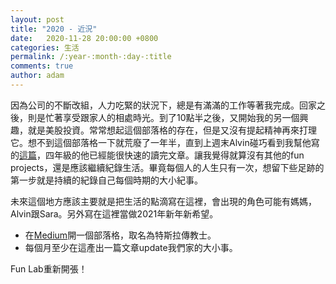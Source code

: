 ```yaml
---
layout: post
title: "2020 - 近況"
date:   2020-11-28 20:00:00 +0800
categories: 生活
permalink: /:year-:month-:day-:title
comments: true
author: adam
---
```

因為公司的不斷改組，人力吃緊的狀況下，總是有滿滿的工作等著我完成。回家之後，則是忙著享受跟家人的相處時光。到了10點半之後，又開始我的另一個興趣，就是美股投資。常常想起這個部落格的存在，但是又沒有提起精神再來打理它。想不到這個部落格一下就荒廢了一年半，直到上週末Alvin碰巧看到我幫他寫的[這篇][alvin-did-a-comic-book]，四年級的他已經能很快速的讀完文章。讓我覺得就算沒有其他的fun projects，還是應該繼續紀錄生活。畢竟每個人的人生只有一次，想留下些足跡的第一步就是持續的紀錄自己每個時期的大小紀事。

未來這個地方應該主要就是把生活的點滴寫在這裡，會出現的角色可能有媽媽，Alvin跟Sara。另外寫在這裡當做2021年新年新希望。
- 在[Medium][medium]開一個部落格，取名為特斯拉傳教士。
- 每個月至少在這產出一篇文章update我們家的大小事。

Fun Lab重新開張！

[alvin-did-a-comic-book]: https://shincar.github.io/blogs/2019-03-17-alvin-did-a-comic-book
[medium]: https://medium.com/